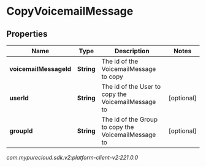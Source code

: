 # CopyVoicemailMessage


## Properties

| Name | Type | Description | Notes |
| ------------ | ------------- | ------------- | ------------- |
| **voicemailMessageId** | **String** | The id of the VoicemailMessage to copy |  |
| **userId** | **String** | The id of the User to copy the VoicemailMessage to |  [optional] |
| **groupId** | **String** | The id of the Group to copy the VoicemailMessage to |  [optional] |




_com.mypurecloud.sdk.v2:platform-client-v2:221.0.0_
